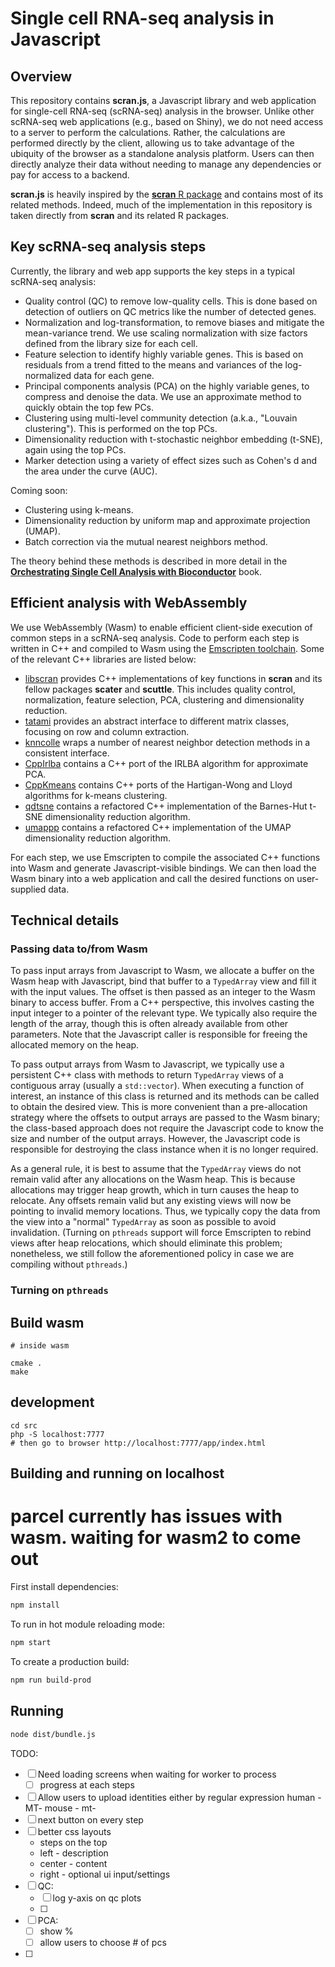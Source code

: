 # Single cell RNA-seq analysis in Javascript

## Overview

This repository contains **scran.js**, a Javascript library and web application for single-cell RNA-seq (scRNA-seq) analysis in the browser.
Unlike other scRNA-seq web applications (e.g., based on Shiny), we do not need access to a server to perform the calculations.
Rather, the calculations are performed directly by the client, allowing us to take advantage of the ubiquity of the browser as a standalone analysis platform.
Users can then directly analyze their data without needing to manage any dependencies or pay for access to a backend.

**scran.js** is heavily inspired by the [**scran** R package](https://bioconductor.org/packages/scran) and contains most of its related methods.
Indeed, much of the implementation in this repository is taken directly from **scran** and its related R packages.

## Key scRNA-seq analysis steps

Currently, the library and web app supports the key steps in a typical scRNA-seq analysis:

- Quality control (QC) to remove low-quality cells.
This is done based on detection of outliers on QC metrics like the number of detected genes.
- Normalization and log-transformation, to remove biases and mitigate the mean-variance trend.
We use scaling normalization with size factors defined from the library size for each cell.
- Feature selection to identify highly variable genes.
This is based on residuals from a trend fitted to the means and variances of the log-normalized data for each gene.
- Principal components analysis (PCA) on the highly variable genes, to compress and denoise the data.
We use an approximate method to quickly obtain the top few PCs.
- Clustering using multi-level community detection (a.k.a., "Louvain clustering").
This is performed on the top PCs.
- Dimensionality reduction with t-stochastic neighbor embedding (t-SNE), again using the top PCs.
- Marker detection using a variety of effect sizes such as Cohen's d and the area under the curve (AUC).

Coming soon:

- Clustering using k-means.
- Dimensionality reduction by uniform map and approximate projection (UMAP).
- Batch correction via the mutual nearest neighbors method.

The theory behind these methods is described in more detail in the [**Orchestrating Single Cell Analysis with Bioconductor**](https://bioconductor.org/books/release/OSCA/) book. 

## Efficient analysis with WebAssembly 

We use WebAssembly (Wasm) to enable efficient client-side execution of common steps in a scRNA-seq analysis.
Code to perform each step is written in C++ and compiled to Wasm using the [Emscripten toolchain](https://emscripten.org/).
Some of the relevant C++ libraries are listed below:

- [libscran](https://github.com/LTLA/libscran) provides C++ implementations of key functions in **scran** and its fellow packages **scater** and **scuttle**.
This includes quality control, normalization, feature selection, PCA, clustering and dimensionality reduction.
- [tatami](https://github.com/LTLA/tatami) provides an abstract interface to different matrix classes, focusing on row and column extraction.
- [knncolle](https://github.com/LTLA/knncolle) wraps a number of nearest neighbor detection methods in a consistent interface.
- [CppIrlba](https://github.com/LTLA/CppIrlba) contains a C++ port of the IRLBA algorithm for approximate PCA.
- [CppKmeans](https://github.com/LTLA/CppKmeans) contains C++ ports of the Hartigan-Wong and Lloyd algorithms for k-means clustering.
- [qdtsne](https://github.com/LTLA/qdtsne) contains a refactored C++ implementation of the Barnes-Hut t-SNE dimensionality reduction algorithm.
- [umappp](https://github.com/LTLA/umappp) contains a refactored C++ implementation of the UMAP dimensionality reduction algorithm.

For each step, we use Emscripten to compile the associated C++ functions into Wasm and generate Javascript-visible bindings.
We can then load the Wasm binary into a web application and call the desired functions on user-supplied data.

## Technical details

### Passing data to/from Wasm

To pass input arrays from Javascript to Wasm, we allocate a buffer on the Wasm heap with Javascript, bind that buffer to a `TypedArray` view and fill it with the input values.
The offset is then passed as an integer to the Wasm binary to access buffer.
From a C++ perspective, this involves casting the input integer to a pointer of the relevant type.
We typically also require the length of the array, though this is often already available from other parameters.
Note that the Javascript caller is responsible for freeing the allocated memory on the heap.

To pass output arrays from Wasm to Javascript, we typically use a persistent C++ class with methods to return `TypedArray` views of a contiguous array (usually a `std::vector`).
When executing a function of interest, an instance of this class is returned and its methods can be called to obtain the desired view.
This is more convenient than a pre-allocation strategy where the offsets to output arrays are passed to the Wasm binary;
the class-based approach does not require the Javascript code to know the size and number of the output arrays.
However, the Javascript code is responsible for destroying the class instance when it is no longer required.

As a general rule, it is best to assume that the `TypedArray` views do not remain valid after any allocations on the Wasm heap.
This is because allocations may trigger heap growth, which in turn causes the heap to relocate.
Any offsets remain valid but any existing views will now be pointing to invalid memory locations.
Thus, we typically copy the data from the view into a "normal" `TypedArray` as soon as possible to avoid invalidation.
(Turning on `pthreads` support will force Emscripten to rebind views after heap relocations, which should eliminate this problem;
nonetheless, we still follow the aforementioned policy in case we are compiling without `pthreads`.)

### Turning on `pthreads`

## Build wasm

```
# inside wasm

cmake .
make
```

## development

```
cd src
php -S localhost:7777
# then go to browser http://localhost:7777/app/index.html
```

## Building and running on localhost
# parcel currently has issues with wasm. waiting for wasm2 to come out
First install dependencies:

```sh
npm install
```

To run in hot module reloading mode:

```sh
npm start
```

To create a production build:

```sh
npm run build-prod
```

## Running

```sh
node dist/bundle.js
```

TODO:
- [ ] Need loading screens when waiting for worker to process
    - [ ] progress at each steps 
- [ ] Allow users to upload identities
    either by regular expression
    human - MT-
    mouse - mt-
- [ ] next button on every step
- [ ] better css layouts
    - steps on the top
    - left - description
    - center - content
    - right - optional ui input/settings
- [ ] QC: 
    - [ ] log y-axis on qc plots
    - [ ] 
- [ ] PCA: 
    - [ ] show % 
    - [ ] allow users to choose # of pcs
- [ ] 
